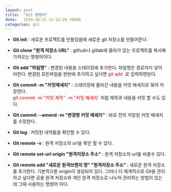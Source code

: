 ```yaml
---
layout: post
title:  "Git 명령어"
date:   2019-10-21 11:15:29 +0900
categories: git
---
```


- __Git init__ : 새로운 프로젝트를 만들었을때 새로운 git 저장소를 만들어준다.

- __Git clone "원격 저장소 URL"__ : github나 gitlab에 올라가 있는 프로젝트를 복사해 가져오는 명령어이다.

- __Git add "파일명"__ : 변경된 내용을 스테이징에 추가한다. 파일명은 경로까지 넣어야한다. 변경된 모든파일을 한번에 추가하고 싶다면 <span style="color:red;">git add .</span>로 입력하면된다.

- __Git commit -m "커밋메세지"__ : 스테이징에 올라간 내용을 커밋 메세지로 묶어 저장한다.  
<span style="color:red;">git commit -m "커밋 제목" -m "커밋 메세지`</span> 처럼 제목과 내용을 커밋 할 수도 있다.

- __Git commit --amend -m "변경항 커밋 메세지"__ : 바로 전의 저장된 커밋 메세지를 수정한다.  

- __Git log__ : 커밋된 내역들을 확인할 수 있다.  

- __Git remote -v__ : 원격 저장소의 url을 확인 할 수 있다.

- __Git remote set-url origin "원격저장소 주소"__ : 원격 저장소의 url을 바꿀수 있다.

- __Git remote add "새로운 원격브랜치 명" "원격저장소 주소"__ : 새로운 원격 저장소를 추가한다. 
기본적으론 origin이 생성되어 있다. 그러나 더 체계적으로 Git을 관리하고 싶다면 
공용 원격 저장소와 개인 원격 저장소로 나누어 관리하는 방법이 있는데 그때 사용하는 명령어 이다.
